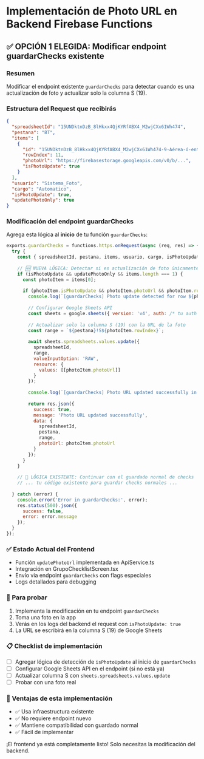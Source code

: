 # Implementación de Photo URL en Backend Firebase Functions

## ✅ OPCIÓN 1 ELEGIDA: Modificar endpoint guardarChecks existente

### Resumen
Modificar el endpoint existente `guardarChecks` para detectar cuando es una actualización de foto y actualizar solo la columna S (19).

### Estructura del Request que recibirás
```json
{
  "spreadsheetId": "15UNDktnDzB_8lHkxx4QjKYRfABX4_M2wjCXx61Wh474",
  "pestana": "BT",
  "items": [
    {
      "id": "15UNDktnDzB_8lHkxx4QjKYRfABX4_M2wjCXx61Wh474-9-Aérea-ó-enterrada",
      "rowIndex": 11,
      "photoUrl": "https://firebasestorage.googleapis.com/v0/b/...",
      "isPhotoUpdate": true
    }
  ],
  "usuario": "Sistema_Foto",
  "cargo": "Automatico",
  "isPhotoUpdate": true,
  "updatePhotoOnly": true
}
```

### Modificación del endpoint guardarChecks

Agrega esta lógica al **inicio** de tu función `guardarChecks`:

```javascript
exports.guardarChecks = functions.https.onRequest(async (req, res) => {
  try {
    const { spreadsheetId, pestana, items, usuario, cargo, isPhotoUpdate, updatePhotoOnly } = req.body;
    
    // 🆕 NUEVA LÓGICA: Detectar si es actualización de foto únicamente
    if (isPhotoUpdate && updatePhotoOnly && items.length === 1) {
      const photoItem = items[0];
      
      if (photoItem.isPhotoUpdate && photoItem.photoUrl && photoItem.rowIndex) {
        console.log(`[guardarChecks] Photo update detected for row ${photoItem.rowIndex}`);
        
        // Configurar Google Sheets API
        const sheets = google.sheets({ version: 'v4', auth: /* tu auth */ });
        
        // Actualizar solo la columna S (19) con la URL de la foto
        const range = `${pestana}!S${photoItem.rowIndex}`;
        
        await sheets.spreadsheets.values.update({
          spreadsheetId,
          range,
          valueInputOption: 'RAW',
          resource: {
            values: [[photoItem.photoUrl]]
          }
        });
        
        console.log(`[guardarChecks] Photo URL updated successfully in ${range}`);
        
        return res.json({ 
          success: true, 
          message: 'Photo URL updated successfully',
          data: { 
            spreadsheetId, 
            pestana, 
            range, 
            photoUrl: photoItem.photoUrl 
          }
        });
      }
    }
    
    // 🔄 LÓGICA EXISTENTE: Continuar con el guardado normal de checks
    // ... tu código existente para guardar checks normales ...
    
  } catch (error) {
    console.error('Error in guardarChecks:', error);
    res.status(500).json({ 
      success: false, 
      error: error.message 
    });
  }
});
```

### ✅ Estado Actual del Frontend
- Función `updatePhotoUrl` implementada en ApiService.ts
- Integración en GrupoChecklistScreen.tsx 
- Envío via endpoint `guardarChecks` con flags especiales
- Logs detallados para debugging

### 🧪 Para probar
1. Implementa la modificación en tu endpoint `guardarChecks`
2. Toma una foto en la app
3. Verás en los logs del backend el request con `isPhotoUpdate: true`
4. La URL se escribirá en la columna S (19) de Google Sheets

### 📋 Checklist de implementación
- [ ] Agregar lógica de detección de `isPhotoUpdate` al inicio de `guardarChecks`
- [ ] Configurar Google Sheets API en el endpoint (si no está ya)
- [ ] Actualizar columna S con `sheets.spreadsheets.values.update`
- [ ] Probar con una foto real

### 🚀 Ventajas de esta implementación
- ✅ Usa infraestructura existente
- ✅ No requiere endpoint nuevo
- ✅ Mantiene compatibilidad con guardado normal
- ✅ Fácil de implementar

¡El frontend ya está completamente listo! Solo necesitas la modificación del backend.
